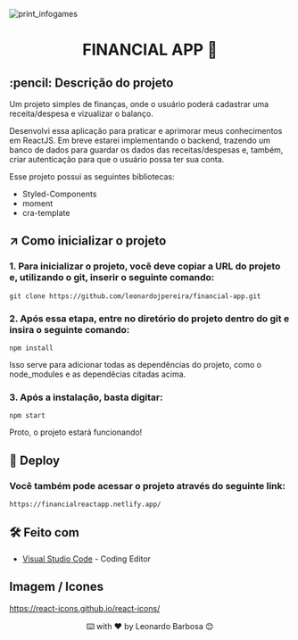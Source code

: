 ![print_infogames](https://user-images.githubusercontent.com/87662269/234714598-93b8bb7a-c42b-4112-b918-912ac320a763.JPG)


<h1 align="center">
 FINANCIAL APP 💸
</h1>

<h2>
  :pencil: Descrição do projeto
</h2>

<p>
Um projeto simples de finanças, onde o usuário poderá cadastrar uma receita/despesa e vizualizar o balanço. 
  
Desenvolvi essa aplicação para praticar e aprimorar meus conhecimentos em ReactJS. Em breve estarei implementando o backend, trazendo um banco de dados para guardar os dados das receitas/despesas e, também, criar autenticação para que o usuário possa ter sua conta.
  
Esse projeto possui as seguintes bibliotecas:
- Styled-Components
- moment
- cra-template
</p>



## ↗️ Como inicializar o projeto

<p>
 
### 1. Para inicializar o projeto, você deve copiar a URL do projeto e, utilizando o git, inserir o seguinte comando:
 
```
git clone https://github.com/leonardojpereira/financial-app.git
```
  
### 2. Após essa etapa, entre no diretório do projeto dentro do git e insira o seguinte comando:
  
```
npm install
```  

Isso serve para adicionar todas as dependências do projeto, como o node_modules e as dependêcias citadas acima.
  
### 3. Após a instalação, basta digitar:
  
```
npm start
```    
  
Proto, o projeto estará funcionando!  
 
</p>



## :link: Deploy

### Você também pode acessar o projeto através do seguinte link:

```
https://financialreactapp.netlify.app/
```


## 🛠️ Feito com
* [Visual Studio Code](https://code.visualstudio.com) - Coding Editor
 

## Imagem / Icones

https://react-icons.github.io/react-icons/

   
   
<div align="center">
  ⌨️ with ❤️ by Leonardo Barbosa 😊
<div>
